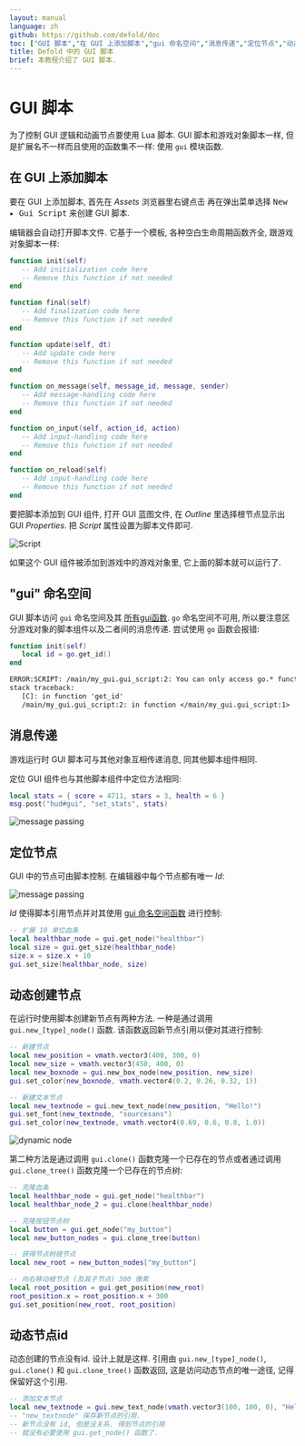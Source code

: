 ```yaml
---
layout: manual
language: zh
github: https://github.com/defold/doc
toc: ["GUI 脚本","在 GUI 上添加脚本","gui 命名空间","消息传递","定位节点","动态创建节点","动态节点id"]
title: Defold 中的 GUI 脚本 
brief: 本教程介绍了 GUI 脚本.
---
```


# GUI 脚本

为了控制 GUI 逻辑和动画节点要使用 Lua 脚本. GUI 脚本和游戏对象脚本一样, 但是扩展名不一样而且使用的函数集不一样: 使用 `gui` 模块函数.

## 在 GUI 上添加脚本

要在 GUI 上添加脚本, 首先在 *Assets* 浏览器里<kbd>右键点击</kbd> 再在弹出菜单选择 <kbd>New ▸ Gui Script</kbd> 来创建 GUI 脚本.

编辑器会自动打开脚本文件. 它基于一个模板, 各种空白生命周期函数齐全, 跟游戏对象脚本一样:

```lua
function init(self)
   -- Add initialization code here
   -- Remove this function if not needed
end

function final(self)
   -- Add finalization code here
   -- Remove this function if not needed
end

function update(self, dt)
   -- Add update code here
   -- Remove this function if not needed
end

function on_message(self, message_id, message, sender)
   -- Add message-handling code here
   -- Remove this function if not needed
end

function on_input(self, action_id, action)
   -- Add input-handling code here
   -- Remove this function if not needed
end

function on_reload(self)
   -- Add input-handling code here
   -- Remove this function if not needed
end
```

要把脚本添加到 GUI 组件, 打开 GUI 蓝图文件, 在 *Outline* 里选择根节点显示出 GUI *Properties*. 把 *Script* 属性设置为脚本文件即可.

![Script](/manuals/images/gui-script/set_script.png)

如果这个 GUI 组件被添加到游戏中的游戏对象里, 它上面的脚本就可以运行了.

## "gui" 命名空间

GUI 脚本访问 `gui` 命名空间及其 [所有gui函数](/ref/gui). `go` 命名空间不可用, 所以要注意区分游戏对象的脚本组件以及二者间的消息传递. 尝试使用 `go` 函数会报错:

```lua
function init(self)
   local id = go.get_id()
end
```

```txt
ERROR:SCRIPT: /main/my_gui.gui_script:2: You can only access go.* functions and values from a script instance (.script file)
stack traceback:
   [C]: in function 'get_id'
   /main/my_gui.gui_script:2: in function </main/my_gui.gui_script:1>
```

## 消息传递

游戏运行时 GUI 脚本可与其他对象互相传递消息, 同其他脚本组件相同.

定位 GUI 组件也与其他脚本组件中定位方法相同:

```lua
local stats = { score = 4711, stars = 3, health = 6 }
msg.post("hud#gui", "set_stats", stats)
```

![message passing](/manuals/images/gui-script/message_passing.png)

## 定位节点

GUI 中的节点可由脚本控制. 在编辑器中每个节点都有唯一 *Id*:

![message passing](/manuals/images/gui-script/node_id.png)

*Id* 使得脚本引用节点并对其使用 [gui 命名空间函数](/ref/gui) 进行控制:

```lua
-- 扩展 10 单位血条
local healthbar_node = gui.get_node("healthbar")
local size = gui.get_size(healthbar_node)
size.x = size.x + 10
gui.set_size(healthbar_node, size)
```

## 动态创建节点

在运行时使用脚本创建新节点有两种方法. 一种是通过调用 `gui.new_[type]_node()` 函数. 该函数返回新节点引用以便对其进行控制:

```lua
-- 新建节点
local new_position = vmath.vector3(400, 300, 0)
local new_size = vmath.vector3(450, 400, 0)
local new_boxnode = gui.new_box_node(new_position, new_size)
gui.set_color(new_boxnode, vmath.vector4(0.2, 0.26, 0.32, 1))

-- 新建文本节点
local new_textnode = gui.new_text_node(new_position, "Hello!")
gui.set_font(new_textnode, "sourcesans")
gui.set_color(new_textnode, vmath.vector4(0.69, 0.6, 0.8, 1.0))
```

![dynamic node](/manuals/images/gui-script/dynamic_nodes.png)

第二种方法是通过调用 `gui.clone()` 函数克隆一个已存在的节点或者通过调用 `gui.clone_tree()` 函数克隆一个已存在的节点树:

```lua
-- 克隆血条
local healthbar_node = gui.get_node("healthbar")
local healthbar_node_2 = gui.clone(healthbar_node)

-- 克隆按钮节点树
local button = gui.get_node("my_button")
local new_button_nodes = gui.clone_tree(button)

-- 获得节点树根节点
local new_root = new_button_nodes["my_button"]

-- 向右移动根节点 (及其子节点) 300 像素
local root_position = gui.get_position(new_root)
root_position.x = root_position.x + 300
gui.set_position(new_root, root_position)
```

## 动态节点id

动态创建的节点没有id. 设计上就是这样. 引用由 `gui.new_[type]_node()`, `gui.clone()` 和 `gui.clone_tree()` 函数返回, 这是访问动态节点的唯一途径, 记得保留好这个引用.

```lua
-- 添加文本节点
local new_textnode = gui.new_text_node(vmath.vector3(100, 100, 0), "Hello!")
-- "new_textnode" 保存新节点的引用.
-- 新节点没有 id, 但是没关系. 得到节点的引用
-- 就没有必要使用 gui.get_node() 函数了.
```
